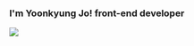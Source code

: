 ### I'm Yoonkyung Jo! front-end developer

<img src="https://img.shields.io/badge/Gmail-#EA4335?style=flat-square&logo=Gamil&logoColor=white"/>

